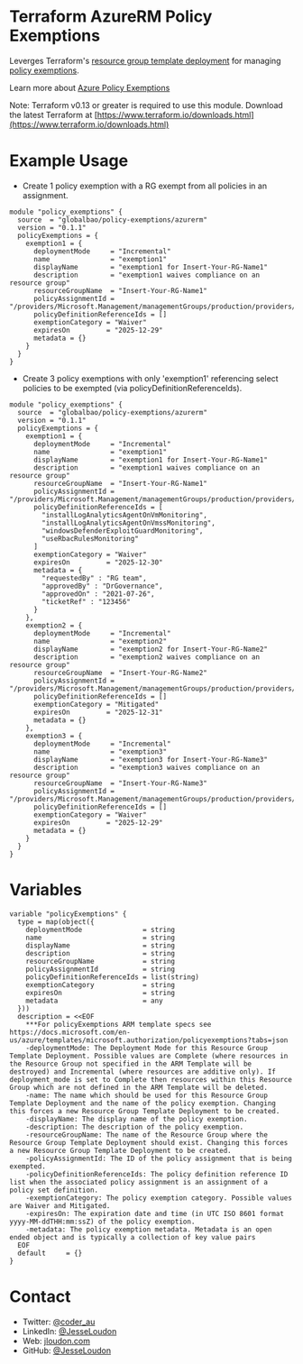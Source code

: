 # Terraform AzureRM Policy Exemptions

Leverges Terraform's [resource group template deployment](https://registry.terraform.io/providers/hashicorp/azurerm/latest/docs/resources/resource_group_template_deployment) for managing [policy exemptions](https://docs.microsoft.com/en-us/azure/templates/microsoft.authorization/policyexemptions).

Learn more about [Azure Policy Exemptions](https://docs.microsoft.com/en-us/azure/governance/policy/concepts/exemption-structure)

Note: Terraform v0.13 or greater is required to use this module. Download the latest Terraform at [https://www.terraform.io/downloads.html](https://www.terraform.io/downloads.html)

# Example Usage

* Create 1 policy exemption with a RG exempt from all policies in an assignment.

```hcl
module "policy_exemptions" {
  source  = "globalbao/policy-exemptions/azurerm"
  version = "0.1.1"
  policyExemptions = {
    exemption1 = {
      deploymentMode     = "Incremental"
      name               = "exemption1"
      displayName        = "exemption1 for Insert-Your-RG-Name1"
      description        = "exemption1 waives compliance on an resource group"
      resourceGroupName  = "Insert-Your-RG-Name1"
      policyAssignmentId = "/providers/Microsoft.Management/managementGroups/production/providers/Microsoft.Authorization/policyAssignments/2f97de7d41f348529e23d8ae"
      policyDefinitionReferenceIds = []
      exemptionCategory = "Waiver"
      expiresOn         = "2025-12-29"
      metadata = {}
    }
  }
}
```

* Create 3 policy exemptions with only 'exemption1' referencing select policies to be exempted (via policyDefinitionReferenceIds).

```hcl
module "policy_exemptions" {
  source  = "globalbao/policy-exemptions/azurerm"
  version = "0.1.1"
  policyExemptions = {
    exemption1 = {
      deploymentMode     = "Incremental"
      name               = "exemption1"
      displayName        = "exemption1 for Insert-Your-RG-Name1"
      description        = "exemption1 waives compliance on an resource group"
      resourceGroupName  = "Insert-Your-RG-Name1"
      policyAssignmentId = "/providers/Microsoft.Management/managementGroups/production/providers/Microsoft.Authorization/policyAssignments/2f97de7d41f348529e23d8ae"
      policyDefinitionReferenceIds = [
        "installLogAnalyticsAgentOnVmMonitoring",
        "installLogAnalyticsAgentOnVmssMonitoring",
        "windowsDefenderExploitGuardMonitoring",
        "useRbacRulesMonitoring"
      ]
      exemptionCategory = "Waiver"
      expiresOn         = "2025-12-30"
      metadata = {
        "requestedBy" : "RG team",
        "approvedBy" : "DrGovernance",
        "approvedOn" : "2021-07-26",
        "ticketRef" : "123456"
      }
    },
    exemption2 = {
      deploymentMode     = "Incremental"
      name               = "exemption2"
      displayName        = "exemption2 for Insert-Your-RG-Name2"
      description        = "exemption2 waives compliance on an resource group"
      resourceGroupName  = "Insert-Your-RG-Name2"
      policyAssignmentId = "/providers/Microsoft.Management/managementGroups/production/providers/Microsoft.Authorization/policyAssignments/2f97de7d41f348529e23d8ae"
      policyDefinitionReferenceIds = []
      exemptionCategory = "Mitigated"
      expiresOn         = "2025-12-31"
      metadata = {}
    },
    exemption3 = {
      deploymentMode     = "Incremental"
      name               = "exemption3"
      displayName        = "exemption3 for Insert-Your-RG-Name3"
      description        = "exemption3 waives compliance on an resource group"
      resourceGroupName  = "Insert-Your-RG-Name3"
      policyAssignmentId = "/providers/Microsoft.Management/managementGroups/production/providers/Microsoft.Authorization/policyAssignments/2f97de7d41f348529e23d8ae"
      policyDefinitionReferenceIds = []
      exemptionCategory = "Waiver"
      expiresOn         = "2025-12-29"
      metadata = {}
    }
  }
}
```

# Variables

```hcl
variable "policyExemptions" {
  type = map(object({
    deploymentMode               = string
    name                         = string
    displayName                  = string
    description                  = string
    resourceGroupName            = string
    policyAssignmentId           = string
    policyDefinitionReferenceIds = list(string)
    exemptionCategory            = string
    expiresOn                    = string
    metadata                     = any
  }))
  description = <<EOF
    ***For policyExemptions ARM template specs see https://docs.microsoft.com/en-us/azure/templates/microsoft.authorization/policyexemptions?tabs=json
    -deploymentMode: The Deployment Mode for this Resource Group Template Deployment. Possible values are Complete (where resources in the Resource Group not specified in the ARM Template will be destroyed) and Incremental (where resources are additive only). If deployment_mode is set to Complete then resources within this Resource Group which are not defined in the ARM Template will be deleted.
    -name: The name which should be used for this Resource Group Template Deployment and the name of the policy exemption. Changing this forces a new Resource Group Template Deployment to be created.
    -displayName: The display name of the policy exemption.
    -description: The description of the policy exemption.
    -resourceGroupName: The name of the Resource Group where the Resource Group Template Deployment should exist. Changing this forces a new Resource Group Template Deployment to be created.
    -policyAssignmentId: The ID of the policy assignment that is being exempted.
    -policyDefinitionReferenceIds: The policy definition reference ID list when the associated policy assignment is an assignment of a policy set definition.
    -exemptionCategory: The policy exemption category. Possible values are Waiver and Mitigated.
    -expiresOn: The expiration date and time (in UTC ISO 8601 format yyyy-MM-ddTHH:mm:ssZ) of the policy exemption.
    -metadata: The policy exemption metadata. Metadata is an open ended object and is typically a collection of key value pairs
  EOF
  default     = {}
}
```

# Contact

* Twitter: [@coder_au](https://twitter.com/coder_au)
* LinkedIn: [@JesseLoudon](https://www.linkedin.com/in/jesseloudon/)
* Web: [jloudon.com](https://jloudon.com)
* GitHub: [@JesseLoudon](https://github.com/jesseloudon)